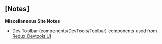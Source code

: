 ## [Notes]
**Miscellaneous Site Notes**
<p>

* Dev Toolbar (components/DevTools/Toolbar) components used from [Redux Devtools UI](https://github.com/iamdustan/redux-devtools-ui)

</p>
